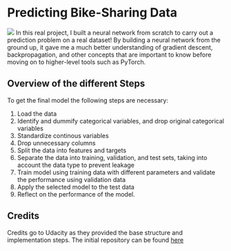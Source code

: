 # Predicting Bike-Sharing Data

![](https://image.freepik.com/free-vector/world-car-free-day-event_23-2148602544.jpg)
In this real project, I built a neural network from scratch to carry out a prediction problem on a real dataset! By building a neural network from the ground up, it gave me a much better understanding of gradient descent, backpropagation, and other concepts that are important to know before moving on to higher-level tools such as PyTorch. 

## Overview of the different Steps

To get the final model the following steps are necessary:
1. Load the data
2. Identify and dummify categorical variables, and drop original categorical variables
3. Standardize continous variables
4. Drop unnecessary columns
5. Split the data into features and targets
6. Separate the data into training, validation, and test sets, taking into account the data type to prevent leakage
7. Train model using training data with different parameters and validate the performance using validation data
8. Apply the selected model to the test data
9. Reflect on the performance of the model.

## Credits

Credits go to Udacity as they provided the base structure and implementation steps. The initial repository can be found [here](https://github.com/udacity/deep-learning-v2-pytorch/tree/master/project-bikesharing) 
